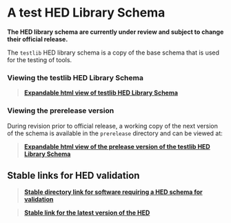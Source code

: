 # A test HED Library Schema

**The HED library schema are currently under review and subject to change
their official release.**

The `testlib` HED library schema is a copy of the base schema that is used
for the testing of tools.

### Viewing the testlib HED Library Schema
> [**Expandable html view of testlib HED Library Schema**](https://www.hedtags.org/display_hed_testlib.html) 


### Viewing the prerelease version

During revision prior to official release, a working copy of the next
version of the schema is available in the `prerelease` directory and can be viewed
at:

> [**Expandable html view of the prelease version of the testlib HED Library Schema**](https://www.hedtags.org/display_hed_testlib_prerelease.html) 


## Stable links for HED validation

> [**Stable directory link for software requiring a HED schema for validation**](https://github.com/hed-standard/hed-schemas/tree/main/standard_schema/hedxml)

> [**Stable link for the latest version of the HED**](https://raw.githubusercontent.com/hed-standard/hed-schemas/main/standard_schema/hedxml/HEDLatest.xml)

